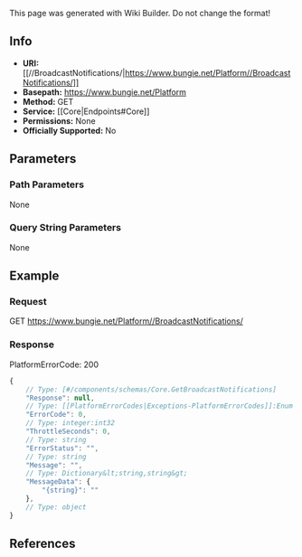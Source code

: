 <span class="wiki-builder">This page was generated with Wiki Builder. Do not change the format!</span>

## Info


* **URI:** [[//BroadcastNotifications/|https://www.bungie.net/Platform//BroadcastNotifications/]]
* **Basepath:** https://www.bungie.net/Platform
* **Method:** GET
* **Service:** [[Core|Endpoints#Core]]
* **Permissions:** None
* **Officially Supported:** No

## Parameters
### Path Parameters
None

### Query String Parameters
None

## Example
### Request
GET https://www.bungie.net/Platform//BroadcastNotifications/

### Response
PlatformErrorCode: 200
```javascript
{
    // Type: [#/components/schemas/Core.GetBroadcastNotifications]
    "Response": null,
    // Type: [[PlatformErrorCodes|Exceptions-PlatformErrorCodes]]:Enum
    "ErrorCode": 0,
    // Type: integer:int32
    "ThrottleSeconds": 0,
    // Type: string
    "ErrorStatus": "",
    // Type: string
    "Message": "",
    // Type: Dictionary&lt;string,string&gt;
    "MessageData": {
        "{string}": ""
    },
    // Type: object
}

```

## References
